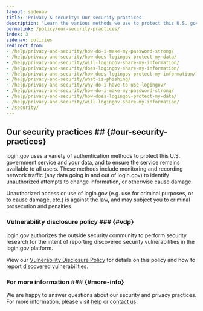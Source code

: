 ```yaml
---
layout: sidenav
title: 'Privacy & security: Our security practices'
description: 'Learn the various methods we use to protect this U.S. government service and your data, and to ensure the service remains available to all users.'
permalink: /policy/our-security-practices/
index: 3
sidenav: policies
redirect_from:
- /help/privacy-and-security/how-do-i-make-my-password-strong/
- /help/privacy-and-security/how-does-logingov-protect-my-data/
- /help/privacy-and-security/will-logingov-share-my-information/
- /help/privacy-and-security/does-logingov-share-my-information/
- /help/privacy-and-security/how-does-logingov-protect-my-information/
- /help/privacy-and-security/what-is-phishing/
- /help/privacy-and-security/why-do-i-have-to-use-logingov/
- /help/privacy-and-security/how-do-i-make-my-password-strong/
- /help/privacy-and-security/how-does-logingov-protect-my-data/
- /help/privacy-and-security/will-logingov-share-my-information/
- /security/
---
```


## Our security practices ## {#our-security-practices}

login.gov uses a variety of authentication methods to protect this U.S. government service and your data, and to ensure the service remains available to all users. These methods include monitoring and recording network traffic (any data going in and out of login.gov) to identify unauthorized attempts to change information, or otherwise cause damage.

Unauthorized access or use of login.gov (e.g. use for criminal purposes, or to cause damage, etc.) is against the law, and may subject you to criminal prosecution and penalties.

### Vulnerability disclosure policy ### {#vdp}

login.gov authorizes the outside security community to perform security research for the intent of reporting discovered security vulnerabilities in the login.gov platform.

View our [Vulnerability Disclosure Policy](https://18f.gsa.gov/vulnerability-disclosure-policy/) for details on this policy and how to report discovered vulnerabilities.

### For more information ### {#more-info}

We are happy to answer questions about our security and privacy practices. For more information, please visit [help](site.baseurl/help/) or [contact us](site.baseurl/contact/).
